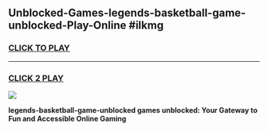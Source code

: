 
## Unblocked-Games-legends-basketball-game-unblocked-Play-Online #ilkmg
<h3>
<a href="https://news.freeplayer.one?title=legends-basketball-game-unblocked&ref=3">CLICK TO PLAY</a></h3>
<hr>

<h3>
<a href="https://news.freeplayer.one?title=legends-basketball-game-unblocked&ref=3">CLICK 2 PLAY</a>
  
</h3>

<a href="https://news.freeplayer.one?title=legends-basketball-game-unblocked&ref=3"><img src="https://clearcache.store/games.png"></a>


**legends-basketball-game-unblocked games unblocked: Your Gateway to Fun and Accessible Online Gaming**
